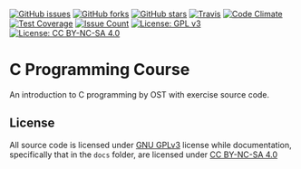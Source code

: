 [![GitHub issues](https://img.shields.io/github/issues/justinhartman/C-Programming-Course.svg)](https://github.com/justinhartman/C-Programming-Course/issues)
[![GitHub forks](https://img.shields.io/github/forks/justinhartman/C-Programming-Course.svg)](https://github.com/justinhartman/C-Programming-Course/network)
[![GitHub stars](https://img.shields.io/github/stars/justinhartman/C-Programming-Course.svg)](https://github.com/justinhartman/C-Programming-Course/stargazers)
[![Travis](https://img.shields.io/travis/justinhartman/C-Programming-Course.svg)](https://github.com/justinhartman/C-Programming-Course/)
[![Code Climate](https://codeclimate.com/github/justinhartman/C-Programming-Course/badges/gpa.svg)](https://codeclimate.com/github/justinhartman/C-Programming-Course)
[![Test Coverage](https://codeclimate.com/github/justinhartman/C-Programming-Course/badges/coverage.svg)](https://codeclimate.com/github/justinhartman/C-Programming-Course/coverage)
[![Issue Count](https://codeclimate.com/github/justinhartman/C-Programming-Course/badges/issue_count.svg)](https://codeclimate.com/github/justinhartman/C-Programming-Course)
[![License: GPL v3](https://img.shields.io/badge/License-GPL%20v3-blue.svg)](http://www.gnu.org/licenses/gpl-3.0)
[![License: CC BY-NC-SA 4.0](https://img.shields.io/badge/License-CC%20BY--NC--SA%204.0-lightgrey.svg)](http://creativecommons.org/licenses/by-nc-sa/4.0/)

# C Programming Course
An introduction to C programming by OST with exercise source code.

## License
All source code is licensed under [GNU GPLv3](LICENSE.md) license while documentation, specifically that in the `docs` folder, are licensed under [CC BY-NC-SA 4.0](docs/LICENSE.md)
